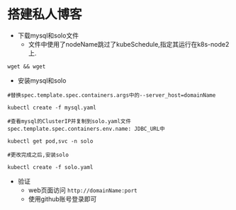 # 搭建私人博客
- 下载mysql和solo文件
  - 文件中使用了nodeName跳过了kubeSchedule,指定其运行在k8s-node2上.
```
wget && wget
```
- 安装mysql和solo
```
#替换spec.template.spec.containers.args中的--server_host=domainName

kubectl create -f mysql.yaml

#查看mysql的ClusterIP并复制到solo.yaml文件spec.template.spec.containers.env.name: JDBC_URL中

kubectl get pod,svc -n solo

#更改完成之后,安装solo

kubectl create -f solo.yaml
```
- 验证
  - web页面访问
    `http://domainName:port`
  - 使用github账号登录即可